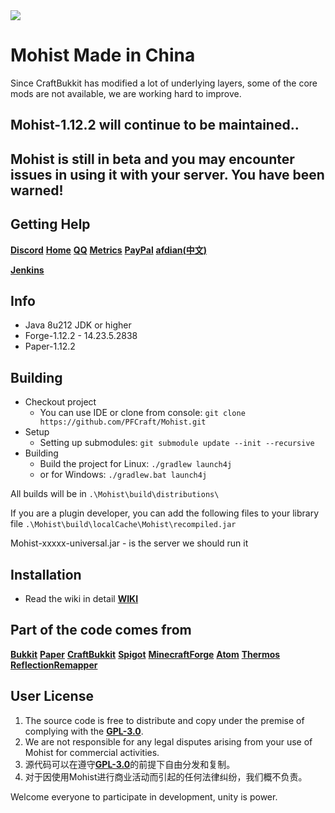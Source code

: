 <img src="https://i.loli.net/2019/02/27/5c760f8570e8e.png">

# Mohist Made in China

Since CraftBukkit has modified a lot of underlying layers, some of the core mods are not available, we are working hard to improve.
## Mohist-1.12.2 will continue to be maintained..
## Mohist is still in beta and you may encounter issues in using it with your server. You have been warned!

## Getting Help
   [**Discord**](https://discord.gg/HNmmrCV)
   [**Home**](https://www.mohist.red/)
   [**QQ**](https://jq.qq.com/?_wv=1027&k=5q7lcCb)
   [**Metrics**](https://bstats.org/plugin/bukkit/Mohist)
   [**PayPal**](https://www.paypal.me/Mgazul)
   [**afdian(中文)**](https://afdian.net/@Mgazul)
   
   [**Jenkins**](https://ci.codemc.org/job/PFCraft/job/Mohist/)

## Info
* Java 8u212 JDK or higher
* Forge-1.12.2 - 14.23.5.2838
* Paper-1.12.2

## Building
* Checkout project
  * You can use IDE or clone from console:
  `git clone https://github.com/PFCraft/Mohist.git`
* Setup
  * Setting up submodules:
  `git submodule update --init --recursive`
* Building
  * Build the project for Linux:
  `./gradlew launch4j`
  * or for Windows:
  `./gradlew.bat launch4j `

All builds will be in `.\Mohist\build\distributions\`

If you are a plugin developer, you can add the following files to your library file `.\Mohist\build\localCache\Mohist\recompiled.jar`

Mohist-xxxxx-universal.jar - is the server we should run it

## Installation
* Read the wiki in detail [**WIKI**](https://github.com/PFCraft/Mohist/wiki/Install-Mohist)

## Part of the code comes from
[**Bukkit**](https://hub.spigotmc.org/stash/scm/spigot/bukkit.git)
[**Paper**](https://github.com/PaperMC/Paper.git)
[**CraftBukkit**](https://hub.spigotmc.org/stash/scm/spigot/craftbukkit.git)
[**Spigot**](https://hub.spigotmc.org/stash/scm/spigot/spigot.git)
[**MinecraftForge**](https://github.com/MinecraftForge/MinecraftForge.git)
[**Atom**](https://gitlab.com/AtomMC/Atom.git)
[**Thermos**](https://github.com/CyberdyneCC/Thermos.git)
[**ReflectionRemapper**](https://github.com/Maxqia/ReflectionRemapper)

## User License
1. The source code is free to distribute and copy under the premise of complying with the [**GPL-3.0**](https://github.com/PFCraft/Mohist/blob/master/LICENSE).
2. We are not responsible for any legal disputes arising from your use of Mohist for commercial activities.
1. 源代码可以在遵守[**GPL-3.0**](https://github.com/PFCraft/Mohist/blob/master/LICENSE)的前提下自由分发和复制。
2. 对于因使用Mohist进行商业活动而引起的任何法律纠纷，我们概不负责。

Welcome everyone to participate in development, unity is power.

